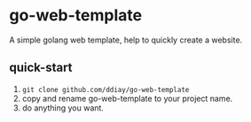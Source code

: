 # go-web-template
A simple golang web template, help to quickly create a website.

## quick-start
1. `git clone github.com/ddiay/go-web-template`
2. copy and rename go-web-template to your project name.
3. do anything you want.

